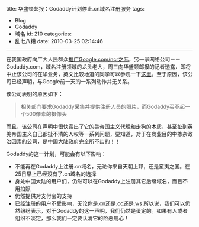 title: 华盛顿邮报：Godaddy计划停止.cn域名注册服务
tags:
  - Blog
  - Godaddy
  - 域名
id: 210
categories:
  - 乱七八糟
date: 2010-03-25 02:14:46
---

在我国政府向广大人民群众[推广Google.com/ncr之际](http://chensd.com/2010-03/google-com-ncr-gfw.html)，另一家网络公司－－Godaddy.com，域名注册领域的龙头老大，周三向华盛顿邮报的记者透露，即将中止该公司的在华业务，英文比较地道的同学可以参观一下[这里](http://www.washingtonpost.com/wp-dyn/content/article/2010/03/24/AR2010032401543.html)。至于原因，该公司已经声明，与Google前一天的一系列动作并无关系。

该公司表明的原因如下：
> 相关部门要求Godaddy采集并提供注册人员的照片，而Godaddy买不起一个500像素的摄像头
<!--more-->

而且，该公司在声明中很快露出了它的美帝国主义代理和走狗的本质，甚至扯到英美帝国主义自己都扯不清的人权等一系列问题，要知道，对于在商业目的中掺杂政治因素的公司，是中国大陆政府完全所不齿的！！

Godaddy的这一计划，可能会有以下影响：

*   不能再在Godaddy上注册.cn域名，无论你来自天朝上邦，还是蛮夷之国。在25日早上已经没有了.cn域名的选择
*   身处中国大陆的用户们，仍然可以在Godaddy上注册其它后缀域名，而且不用拍照
*   仍然提供对支付宝的支持
*   已经注册的用户不受影响，无论你是.cn还是.cc还是.ws
所以说，我们可以仍然纷纷表示，对于Godaddy的这一声明，我们仍然是蛋定的。如果有人或者组织不淡定，那么我们一定要认清它的险恶用心！